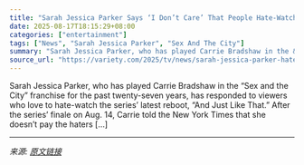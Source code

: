 ```yaml
---
title: "Sarah Jessica Parker Says ‘I Don’t Care’ That People Hate-Watch ‘And Just Like That’: ‘It Has Been So Enormously Successful’"
date: 2025-08-17T18:15:29+08:00
categories: ["entertainment"]
tags: ["News", "Sarah Jessica Parker", "Sex And The City"]
summary: "Sarah Jessica Parker, who has played Carrie Bradshaw in the &#8220;Sex and the City&#8221; franchise for the past twenty-seven years, has responded to viewers who love to hate-watch the series&#8217; "
source_url: "https://variety.com/2025/tv/news/sarah-jessica-parker-hate-watch-and-just-like-that-1236491497/"
---
```


Sarah Jessica Parker, who has played Carrie Bradshaw in the &#8220;Sex and the City&#8221; franchise for the past twenty-seven years, has responded to viewers who love to hate-watch the series&#8217; latest reboot, &#8220;And Just Like That.&#8221; After the series&#8217; finale on Aug. 14, Carrie told the New York Times that she doesn&#8217;t pay the haters [&#8230;]

---

*来源: [原文链接](https://variety.com/2025/tv/news/sarah-jessica-parker-hate-watch-and-just-like-that-1236491497/)*
